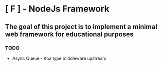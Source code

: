 # [ F ] - NodeJs Framework

## The goal of this project is to implement a minimal web framework for educational purposes

### TODO

* Async Queue - Koa type middleware upstream